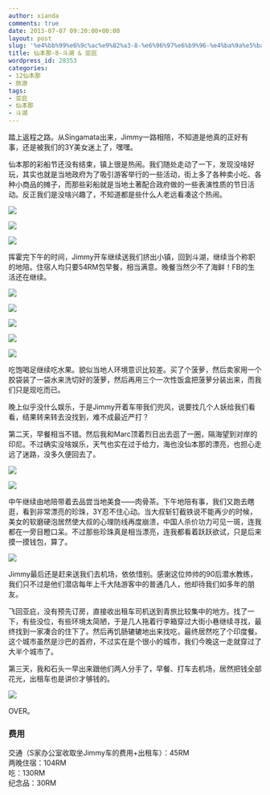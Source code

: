 ```yaml
---
author: xianda
comments: true
date: 2013-07-07 09:20:00+00:00
layout: post
slug: '%e4%bb%99%e6%9c%ac%e9%82%a3-8-%e6%96%97%e6%b9%96-%e4%ba%9a%e5%ba%87'
title: 仙本那-8-斗湖 & 亚庇
wordpress_id: 28353
categories:
- 12仙本那
- 旅游
tags:
- 亚庇
- 仙本那
- 斗湖
---
```


踏上返程之路。从Singamata出来，Jimmy一路相陪，不知道是他真的正好有事，还是被我们的3Y美女迷上了，嘿嘿。

仙本那的彩船节还没有结束，镇上很是热闹。我们随处走动了一下，发现没啥好玩，其实也就是当地政府为了吸引游客举行的一些活动，街上多了各种卖小吃、各种小商品的摊子，而那些彩船就是当地土著配合政府做的一些表演性质的节日活动。反正我们是没啥兴趣了，不知道都是些什么人老远看凑这个热闹。

![](http://pic.yupoo.com/wxda/BVF7zJR0/medish.jpg)

<!-- more -->

![](http://pic.yupoo.com/wxda/BVF7EvCK/medish.jpg)

![](http://pic.yupoo.com/wxda/BVF7pEsZ/medish.jpg)

挥霍完下午的时间，Jimmy开车继续送我们挤出小镇，回到斗湖，继续当个称职的地陪。住宿人均只要54RM包早餐，相当满意。晚餐当然少不了海鲜！FB的生活还在继续。

![](http://pic.yupoo.com/wxda/BVF7J4nu/medish.jpg)

![](http://pic.yupoo.com/wxda/BVF7NM91/medish.jpg)

![](http://pic.yupoo.com/wxda/BVF87RFo/medish.jpg)

![](http://pic.yupoo.com/wxda/BVF8cxdD/medish.jpg)

![](http://pic.yupoo.com/wxda/BVF8itjs/medish.jpg)

吃饱喝足继续吃水果。貌似当地人环境意识比较差。买了个菠萝，然后卖家用一个胶袋装了一袋水来洗切好的菠萝，然后再用三个一次性饭盒把菠萝分装出来，而我们只是现吃而已。

晚上似乎没什么娱乐，于是Jimmy开着车带我们兜风，说要找几个人妖给我们看看，结果转来转去没找到，难不成最近严打？

第二天，早餐相当不错。然后我和Marc顶着烈日出去逛了一圈，隔海望到对岸的印尼。不过确实没啥娱乐，天气也实在过于给力，海也没仙本那的漂亮，也担心走远了迷路，没多久便回去了。

![](http://pic.yupoo.com/wxda/BVF92VjR/medish.jpg)

![](http://pic.yupoo.com/wxda/BVF9mExw/medish.jpg)

中午继续由地陪带着去品尝当地美食——肉骨茶。下午地陪有事，我们又跑去瞎逛，看到非常漂亮的珍珠，3Y忍不住心动。当大叔斩钉截铁说不能再少的时候，美女的软磨硬泡居然使大叔的心理防线再度崩溃，中国人杀价功力可见一斑，连我都在一旁目瞪口呆。不过那些珍珠真是相当漂亮，连我都看着跃跃欲试，只是后来摸一摸钱包，算了。

![](http://pic.yupoo.com/wxda/BVF9j3MR/medish.jpg)

Jimmy最后还是赶来送我们去机场，依依惜别。感谢这位帅帅的90后潜水教练，我们只不过是他们潜店每年上千大陆游客中的普通几人，他却待我们如多年的朋友。

飞回亚庇，没有预先订房，直接收出租车司机送到青旅比较集中的地方。找了一下，有些没位，有些环境太简陋，于是几人拖着行李箱穿过大街小巷继续寻找，最终找到一家凑合的住下了。然后再饥肠辘辘地出来找吃，最终居然吃了个印度餐。这个城市虽然是沙巴的首府，不过实在是个很小的城市，我们今晚这一走就穿过了大半个城市了。

第三天，我和石头一早出来跟他们两人分手了，早餐、打车去机场，居然把钱全部花光，出租车也是讲价才够钱的。

![](http://pic.yupoo.com/wxda/BVF9wWeR/medish.jpg)

OVER。

### 费用

交通（S家办公室收取坐Jimmy车的费用+出租车）：45RM  
两晚住宿：104RM  
吃：130RM  
纪念品：30RM
